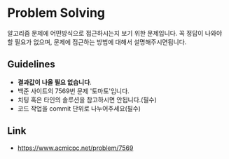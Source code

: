 # Problem Solving

알고리즘 문제에 어떤방식으로 접근하시는지 보기 위한 문제입니다.
꼭 정답이 나와야 할 필요가 없으며, 문제에 접근하는 방법에 대해서 설명해주시면됩니다.

## Guidelines
* <b>결과값이 나올 필요 없습니다</b>.
* 백준 사이트의 7569번 문제 '토마토'입니다.
* 치팅 혹은 타인의 솔루션을 참고하시면 안됩니다.(필수)
* 코드 작업을 commit 단위로 나누어주세요(필수)

## Link
* https://www.acmicpc.net/problem/7569